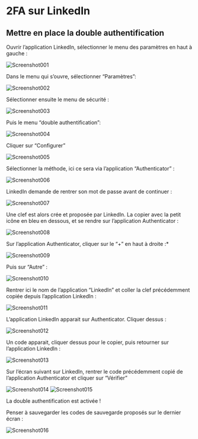 # 2FA sur LinkedIn


## Mettre en place la double authentification

Ouvrir l’application LinkedIn, sélectionner le menu des paramètres en haut à gauche :

![Screenshot001](/screenshots/mfa-linkedin/screenshot001.png)

Dans le menu qui s’ouvre, sélectionner “Paramètres”: 

![Screenshot002](/screenshots/mfa-linkedin/screenshot002.png)

Sélectionner ensuite le menu de sécurité : 

![Screenshot003](/screenshots/mfa-linkedin/screenshot003.png)

Puis le menu “double authentification”: 

![Screenshot004](/screenshots/mfa-linkedin/screenshot004.png)

Cliquer sur “Configurer”

![Screenshot005](/screenshots/mfa-linkedin/screenshot005.png)

Sélectionner la méthode, ici ce sera via l’application “Authenticator” :

![Screenshot006](/screenshots/mfa-linkedin/screenshot006.png)

LinkedIn demande de rentrer son mot de passe avant de continuer : 

![Screenshot007](/screenshots/mfa-linkedin/screenshot007.png)

Une clef est alors crée et proposée par LinkedIn. La copier avec la petit icône en bleu en dessous, et se rendre sur l’application Authenticator : 

![Screenshot008](/screenshots/mfa-linkedin/screenshot008.png)

Sur l’application Authenticator, cliquer sur le “+” en haut à droite :*

![Screenshot009](/screenshots/mfa-linkedin/screenshot009.png)

Puis sur “Autre” :

![Screenshot010](/screenshots/mfa-linkedin/screenshot010.png)

Rentrer ici le nom de l’application “LinkedIn” et coller la clef précédemment copiée depuis l’application LinkedIn : 

![Screenshot011](/screenshots/mfa-linkedin/screenshot011.png)

L’application LinkedIn apparait sur Authenticator. Cliquer dessus : 

![Screenshot012](/screenshots/mfa-linkedin/screenshot012.png)

Un code apparait, cliquer dessus pour le copier, puis retourner sur l’application LinkedIn : 

![Screenshot013](/screenshots/mfa-linkedin/screenshot013.png)

Sur l’écran suivant sur LinkedIn, rentrer le code précédemment copié de l’application Authenticator et cliquer sur “Vérifier”

![Screenshot014](/screenshots/mfa-linkedin/screenshot014.png)
![Screenshot015](/screenshots/mfa-linkedin/screenshot015.png)

La double authentification est activée !

Penser à sauvegarder les codes de sauvegarde proposés sur le dernier écran : 

![Screenshot016](/screenshots/mfa-linkedin/screenshot016.png)